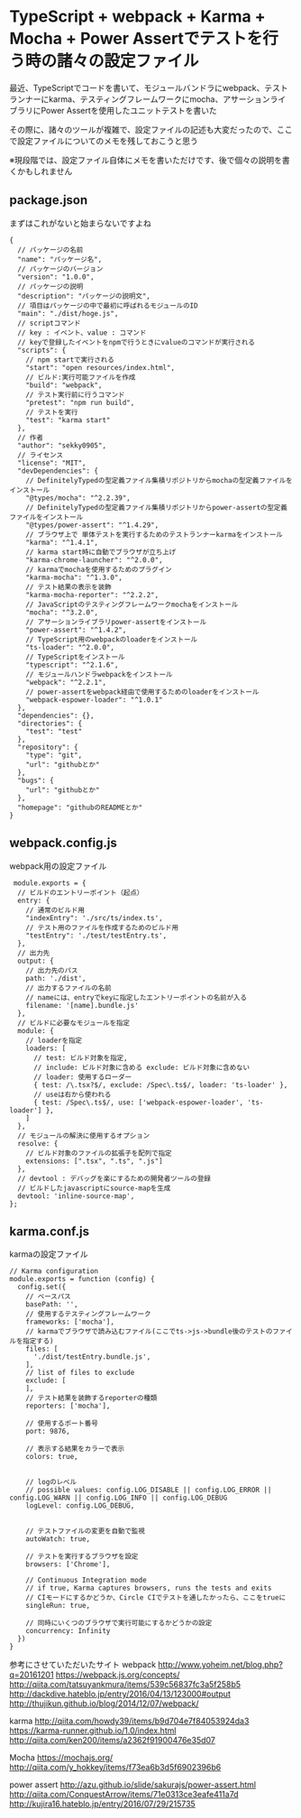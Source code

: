 # TypeScript + webpack + Karma + Mocha + Power Assertでテストを行う時の諸々の設定ファイル

最近、TypeScriptでコードを書いて、モジュールバンドラにwebpack、テストランナーにkarma、テスティングフレームワークにmocha、アサーションライブラリにPower Assertを使用したユニットテストを書いた

その際に、諸々のツールが複雑で、設定ファイルの記述も大変だったので、ここで設定ファイルについてのメモを残しておこうと思う

※現段階では、設定ファイル自体にメモを書いただけです、後で個々の説明を書くかもしれません

## package.json
まずはこれがないと始まらないですよね

``` 
{
  // パッケージの名前
  "name": "パッケージ名",
  // パッケージのバージョン
  "version": "1.0.0",
  // パッケージの説明
  "description": "パッケージの説明文",
  // 項目はパッケージの中で最初に呼ばれるモジュールのID
  "main": "./dist/hoge.js",
  // scriptコマンド
  // key : イベント、value : コマンド
  // keyで登録したイベントをnpmで行うときにvalueのコマンドが実行される
  "scripts": {
    // npm startで実行される
    "start": "open resources/index.html",
    // ビルド:実行可能ファイルを作成
    "build": "webpack",
    // テスト実行前に行うコマンド
    "pretest": "npm run build",
    // テストを実行
    "test": "karma start"
  },
  // 作者
  "author": "sekky0905",
  // ライセンス
  "license": "MIT",
  "devDependencies": {
    // DefinitelyTypedの型定義ファイル集積リポジトリからmochaの型定義ファイルをインストール
    "@types/mocha": "^2.2.39",
    // DefinitelyTypedの型定義ファイル集積リポジトリからpower-assertの型定義ファイルをインストール
    "@types/power-assert": "^1.4.29",
    // ブラウザ上で 単体テストを実行するためのテストランナーkarmaをインストール
    "karma": "^1.4.1",
    // karma start時に自動でブラウザが立ち上げ
    "karma-chrome-launcher": "^2.0.0",
    // karmaでmochaを使用するためのプラグイン
    "karma-mocha": "^1.3.0",
    // テスト結果の表示を装飾
    "karma-mocha-reporter": "^2.2.2",
    // JavaScriptのテスティングフレームワークmochaをインストール
    "mocha": "^3.2.0",
    // アサーションライブラリpower-assertをインストール
    "power-assert": "^1.4.2",
    // TypeScript用のwebpackのloaderをインストール
    "ts-loader": "^2.0.0",
    // TypeScriptをインストール
    "typescript": "^2.1.6",
    // モジュールハンドラwebpackをインストール
    "webpack": "^2.2.1",
    // power-assertをwebpack経由で使用するためのloaderをインストール
    "webpack-espower-loader": "^1.0.1"
  },
  "dependencies": {},
  "directories": {
    "test": "test"
  },
  "repository": {
    "type": "git",
    "url": "githubとか"
  },
  "bugs": {
    "url": "githubとか"
  },
  "homepage": "githubのREADMEとか"
}
```

## webpack.config.js
webpack用の設定ファイル

``` 
 module.exports = {
  // ビルドのエントリーポイント（起点）
  entry: {
    // 通常のビルド用
    "indexEntry": './src/ts/index.ts',
    // テスト用のファイルを作成するためのビルド用
    "testEntry": './test/testEntry.ts',
  },
  // 出力先
  output: {
    // 出力先のパス
    path: './dist',
    // 出力するファイルの名前
    // nameには、entryでkeyに指定したエントリーポイントの名前が入る
    filename: '[name].bundle.js'
  },
  // ビルドに必要なモジュールを指定
  module: {
    // loaderを指定
    loaders: [
      // test: ビルド対象を指定, 
      // include: ビルド対象に含める exclude: ビルド対象に含めない
      // loader: 使用するローダー  
      { test: /\.tsx?$/, exclude: /Spec\.ts$/, loader: 'ts-loader' },
      // useは右から使われる
      { test: /Spec\.ts$/, use: ['webpack-espower-loader', 'ts-loader'] },
    ]
  },
  // モジュールの解決に使用するオプション
  resolve: {
    // ビルド対象のファイルの拡張子を配列で指定
    extensions: [".tsx", ".ts", ".js"]
  },
  // devtool : デバッグを楽にするための開発者ツールの登録
  // ビルドしたjavascriptにsource-mapを生成
  devtool: 'inline-source-map',
};
``` 

## karma.conf.js
karmaの設定ファイル

```  
// Karma configuration
module.exports = function (config) {
  config.set({
    // ベースパス
    basePath: '',
    // 使用するテスティングフレームワーク
    frameworks: ['mocha'],
    // karmaでブラウザで読み込むファイル(ここでts->js->bundle後のテストのファイルを指定する)
    files: [
      './dist/testEntry.bundle.js',
    ],
    // list of files to exclude
    exclude: [
    ],
    // テスト結果を装飾するreporterの種類
    reporters: ['mocha'],

    // 使用するポート番号
    port: 9876,

    // 表示する結果をカラーで表示
    colors: true,


    // logのレベル
    // possible values: config.LOG_DISABLE || config.LOG_ERROR || config.LOG_WARN || config.LOG_INFO || config.LOG_DEBUG
    logLevel: config.LOG_DEBUG,


    // テストファイルの変更を自動で監視
    autoWatch: true,

    // テストを実行するブラウザを設定
    browsers: ['Chrome'],

    // Continuous Integration mode
    // if true, Karma captures browsers, runs the tests and exits
    // CIモードにするかどうか、Circle CIでテストを通したかったら、ここをtrueに
    singleRun: true,

    // 同時にいくつのブラウザで実行可能にするかどうかの設定
    concurrency: Infinity
  })
}
``` 

参考にさせていただいたサイト
webpack
http://www.yoheim.net/blog.php?q=20161201
https://webpack.js.org/concepts/
http://qiita.com/tatsuyankmura/items/539c56837fc3a5f258b5
http://dackdive.hateblo.jp/entry/2016/04/13/123000#output
http://thujikun.github.io/blog/2014/12/07/webpack/

karma
http://qiita.com/howdy39/items/b9d704e7f84053924da3
https://karma-runner.github.io/1.0/index.html
http://qiita.com/ken200/items/a2362f91900476e35d07

Mocha 
https://mochajs.org/
http://qiita.com/y_hokkey/items/f73ea6b3d5f6902396b6

power assert
http://azu.github.io/slide/sakurajs/power-assert.html
http://qiita.com/ConquestArrow/items/71e0313ce3eafe411a7d
http://kujira16.hateblo.jp/entry/2016/07/29/215735
